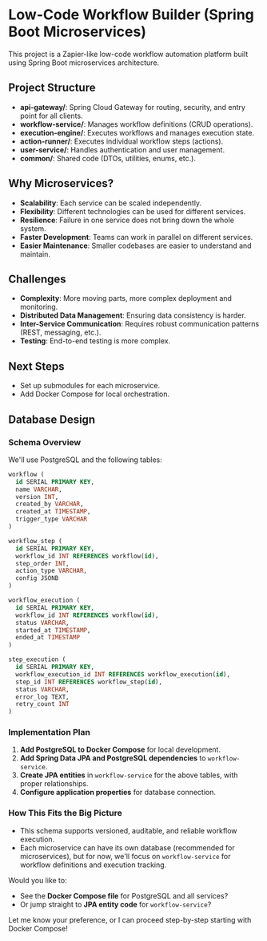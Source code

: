# Low-Code Workflow Builder (Spring Boot Microservices)

This project is a Zapier-like low-code workflow automation platform built using Spring Boot microservices architecture.

## Project Structure

- **api-gateway/**: Spring Cloud Gateway for routing, security, and entry point for all clients.
- **workflow-service/**: Manages workflow definitions (CRUD operations).
- **execution-engine/**: Executes workflows and manages execution state.
- **action-runner/**: Executes individual workflow steps (actions).
- **user-service/**: Handles authentication and user management.
- **common/**: Shared code (DTOs, utilities, enums, etc.).

## Why Microservices?
- **Scalability**: Each service can be scaled independently.
- **Flexibility**: Different technologies can be used for different services.
- **Resilience**: Failure in one service does not bring down the whole system.
- **Faster Development**: Teams can work in parallel on different services.
- **Easier Maintenance**: Smaller codebases are easier to understand and maintain.

## Challenges
- **Complexity**: More moving parts, more complex deployment and monitoring.
- **Distributed Data Management**: Ensuring data consistency is harder.
- **Inter-Service Communication**: Requires robust communication patterns (REST, messaging, etc.).
- **Testing**: End-to-end testing is more complex.

## Next Steps
- Set up submodules for each microservice.
- Add Docker Compose for local orchestration.

## Database Design

### Schema Overview

We'll use PostgreSQL and the following tables:

```sql
workflow (
  id SERIAL PRIMARY KEY,
  name VARCHAR,
  version INT,
  created_by VARCHAR,
  created_at TIMESTAMP,
  trigger_type VARCHAR
)

workflow_step (
  id SERIAL PRIMARY KEY,
  workflow_id INT REFERENCES workflow(id),
  step_order INT,
  action_type VARCHAR,
  config JSONB
)

workflow_execution (
  id SERIAL PRIMARY KEY,
  workflow_id INT REFERENCES workflow(id),
  status VARCHAR,
  started_at TIMESTAMP,
  ended_at TIMESTAMP
)

step_execution (
  id SERIAL PRIMARY KEY,
  workflow_execution_id INT REFERENCES workflow_execution(id),
  step_id INT REFERENCES workflow_step(id),
  status VARCHAR,
  error_log TEXT,
  retry_count INT
)
```

### Implementation Plan

1. **Add PostgreSQL to Docker Compose** for local development.
2. **Add Spring Data JPA and PostgreSQL dependencies** to `workflow-service`.
3. **Create JPA entities** in `workflow-service` for the above tables, with proper relationships.
4. **Configure application properties** for database connection.

### How This Fits the Big Picture

- This schema supports versioned, auditable, and reliable workflow execution.
- Each microservice can have its own database (recommended for microservices), but for now, we'll focus on `workflow-service` for workflow definitions and execution tracking.

Would you like to:
- See the **Docker Compose file** for PostgreSQL and all services?
- Or jump straight to **JPA entity code** for `workflow-service`?

Let me know your preference, or I can proceed step-by-step starting with Docker Compose! 